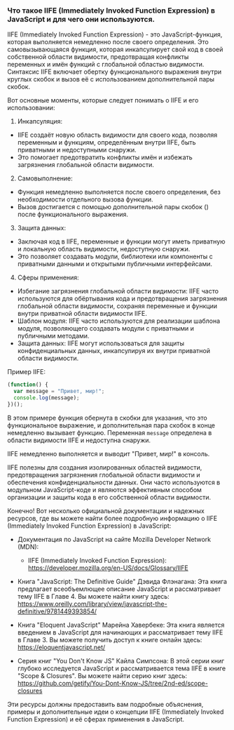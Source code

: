 ### Что такое IIFE (Immediately Invoked Function Expression) в JavaScript и для чего они используются.

IIFE (Immediately Invoked Function Expression) - это JavaScript-функция, которая выполняется немедленно после своего определения. Это самовызывающаяся функция, которая инкапсулирует свой код в своей собственной области видимости, предотвращая конфликты переменных и имён функций с глобальной областью видимости. Синтаксис IIFE включает обертку функционального выражения внутри круглых скобок и вызов её с использованием дополнительной пары скобок.

Вот основные моменты, которые следует понимать о IIFE и его использовании:

1. Инкапсуляция:
- IIFE создаёт новую область видимости для своего кода, позволяя переменным и функциям, определённым внутри IIFE, быть приватными и недоступными снаружи.
- Это помогает предотвратить конфликты имён и избежать загрязнения глобальной области видимости.

2. Самовыполнение:
- Функция немедленно выполняется после своего определения, без необходимости отдельного вызова функции.
- Вызов достигается с помощью дополнительной пары скобок () после функционального выражения.

3. Защита данных:
- Заключая код в IIFE, переменные и функции могут иметь приватную и локальную область видимости, недоступную снаружи.
- Это позволяет создавать модули, библиотеки или компоненты с приватными данными и открытыми публичными интерфейсами.

4. Сферы применения:
- Избегание загрязнения глобальной области видимости: IIFE часто используются для обёртывания кода и предотвращения загрязнения глобальной области видимости, сохраняя переменные и функции внутри приватной области видимости IIFE.
- Шаблон модуля: IIFE часто используются для реализации шаблона модуля, позволяющего создавать модули с приватными и публичными методами.
- Защита данных: IIFE могут использоваться для защиты конфиденциальных данных, инкапсулируя их внутри приватной области видимости.

Пример IIFE:

```javascript
(function() {
  var message = "Привет, мир!";
  console.log(message);
})();
```

В этом примере функция обернута в скобки для указания, что это функциональное выражение, и дополнительная пара скобок в конце немедленно вызывает функцию. Переменная `message` определена в области видимости IIFE и недоступна снаружи.

IIFE немедленно выполняется и выводит "Привет, мир!" в консоль.

IIFE полезны для создания изолированных областей видимости, предотвращения загрязнения глобальной области видимости и обеспечения конфиденциальности данных. Они часто используются в модульном JavaScript-коде и являются эффективным способом организации и защиты кода в его собственной области видимости.

Конечно! Вот несколько официальной документации и надежных ресурсов, где вы можете найти более подробную информацию о IIFE (Immediately Invoked Function Expression) в JavaScript:

- Документация по JavaScript на сайте Mozilla Developer Network (MDN):
  - IIFE (Immediately Invoked Function Expression): https://developer.mozilla.org/en-US/docs/Glossary/IIFE

- Книга "JavaScript: The Definitive Guide" Дэвида Флэнагана: Эта книга предлагает всеобъемлющее описание JavaScript и рассматривает тему IIFE в Главе 4. Вы можете найти книгу здесь: https://www.oreilly.com/library/view/javascript-the-definitive/9781449393854/

- Книга "Eloquent JavaScript" Марейна Хавербеке: Эта книга является введением в JavaScript для начинающих и рассматривает тему IIFE в Главе 3. Вы можете получить доступ к книге онлайн здесь: https://eloquentjavascript.net/

- Серия книг "You Don't Know JS" Кайла Симпсона: В этой серии книг глубоко исследуется JavaScript и рассматривается тема IIFE в книге "Scope & Closures". Вы можете найти серию книг здесь: https://github.com/getify/You-Dont-Know-JS/tree/2nd-ed/scope-closures

Эти ресурсы должны предоставить вам подробные объяснения, примеры и дополнительные идеи о концепции IIFE (Immediately Invoked Function Expression) и её сферах применения в JavaScript.
